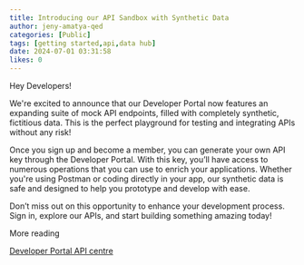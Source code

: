 ```yaml
---
title: Introducing our API Sandbox with Synthetic Data
author: jeny-amatya-qed
categories: [Public]
tags: [getting started,api,data hub]
date: 2024-07-01 03:31:58 
likes: 0
---
```


Hey Developers!

We're excited to announce that our Developer Portal now features an expanding suite of mock API endpoints, filled with completely synthetic, fictitious data. This is the perfect playground for testing and integrating APIs without any risk!

Once you sign up and become a member, you can generate your own API key through the Developer Portal. With this key, you’ll have access to numerous operations that you can use to enrich your applications. Whether you're using Postman or coding directly in your app, our synthetic data is safe and designed to help you prototype and develop with ease.

Don’t miss out on this opportunity to enhance your development process. Sign in, explore our APIs, and start building something amazing today!

More reading

[Developer Portal API centre](/apis)